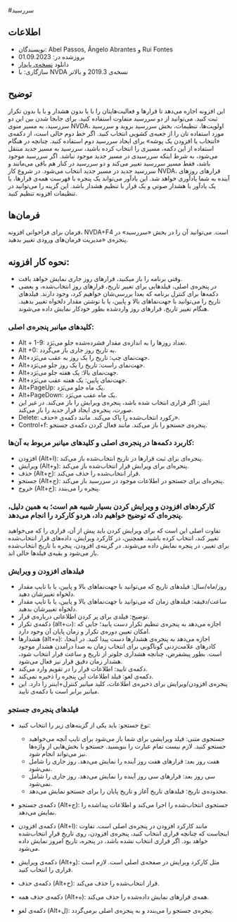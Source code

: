 #سررسید


## اطلاعات
* نویسندگان: Abel Passos, Ângelo Abrantes و Rui Fontes
* بروزشده در: 01.09.2023
* دانلود [نسخه‌ی پایدار][1]
* سازگاری: با NVDA نسخه‌ی 2019.3 و بالاتر


## توضیح
این افزونه اجازه می‌دهد تا قرارها و فعالیت‌هایتان را با یا بدون هشدار و با یا بدون تکرار ثبت کنید.
می‌توانید از دو سررسید متفاوت استفاده کنید.
برای جابجا شدن بین این دو سررسید، به مسیر منوی NVDA، اولویت‌ها، تنظیمات، بخش سررسید بروید و سررسید مورد استفاده تان را از جعبه‌ی کشویی انتخاب کنید.
اگر خط دوم خالی است، از دکمه‌ی «انتخاب یا افزودن یک پوشه» برای ایجاد سررسید دوم استفاده کنید.
چنانچه در هنگام استفاده از این دکمه، مسیری را انتخاب کرده باشید، سررسید به مسیر جدید منتقل می‌شود، به شرط اینکه سررسیدی در مسیر جدید موجود نباشد. اگر سررسید موجود باشد، فقط مسیر سررسید تغییر می‌کند و دو سررسید در کنار هم باقی می‌مانند و سررسید جدید در مسیر جدید انتخاب می‌شود.
در شروع کار NVDA، قرارهای روزهای آینده به شما یادآوری خواهد شد. این یادآور می‌تواند یک پنجره با فهرست همه‌ی قرارها، یا یک یادآور با هشدار صوتی و یک قرار با تنظیم هشدار باشد.
این گزینه را می‌توانید در تنظیمات افزونه تنظیم کنید.


## فرمان‌ها
فرمان برای فراخوانی افزونه، NVDA+F4 است.
می‌توانید آن را در بخش «سررسید» در پنجره‌ی «مدیریت فرمان‌های ورودی تغییر بدهید.


## نحوه کار افزونه:
* وقتی برنامه را باز میکنید، قرارهای روز جاری نمایش خواهد یافت.
* در پنجره‌ی اصلی، فیلدهایی برای تغییر تاریخ، قرارهای روزِ انتخاب‌شده، و بعضی دکمه‌ها برای کنترل برنامه که بعدا بررسی‌شان خواهیم کرد، وجود دارند.
فیلدهای تاریخ را می‌توانید با جهت‌نماهای بالا و پایین، یا با نوشتن مقدار دلخواه تغییر بدهید. هنگام تغییر تاریخ، قرارهای روز واردشده بطور خودکار نمایش داده می‌شوند.


### کلیدهای میانبر پنجره‌ی اصلی:


* Alt + 1-9: تعداد روزها را به اندازه‌ی مقدار فشرده‌شده جلو می‌بَرَد.
* Alt			+0: به تاریخ روز جاری باز می‌گردد.
* Alt+جهت‌نمای چپ: تاریخ را یک روز به عقب می‌بَرَد.
* Alt+جهت‌نمای راست: تاریخ را یک روز جلو می‌بَرَد.
* Alt+جهت‌نمای بالا: یک هفته جلو می‌بَرَد.
* Alt+جهت‌نمای پایین: یک هفته عقب می‌بَرَد.
* Alt+PageUp: یک ماه جلو می‌بَرَد.
* Alt+PageDown: یک ماه عقب می‌بَرَد.
* اینتر: اگر قراری انتخاب شده باشد، پنجره‌ی ویرایش را باز می‌کند. در غیر این صورت، پنجره‌ی ایجاد قرار جدید را باز می‌کند.
* Delete: رکورد انتخاب‌شده را پاک می‌کند. مانند دکمه‌ی «حذف».
* Control+f: پنجره‌ی جستجو را باز می‌کند. مانند فعال کردن دکمه‌ی جستجو.


### کاربرد دکمه‌ها در پنجره‌ی اصلی و کلیدهای میانبر مربوط به آن‌ها:
* افزودن (Alt+ا): پنجره‌ای برای ثبت قرارها در تاریخ انتخاب‌شده باز می‌کند.
* ویرایش (Alt+و): پنجره‌ای برای ویرایش قرار انتخاب‌شده باز می‌کند.
* حذف (Alt+ح): قرار انتخاب‌شده را حذف می‌کند.
* جستجو (Alt+ج): پنجره‌ای برای جستجو در اطلاعات موجود در سررسید باز می‌کند.
* خروج (Alt+خ): پنجره را می‌بندد.


### کارکردهای افزودن و ویرایش کردن بسیار شبیه هم است؛ به همین دلیل، پنجره‌ای که توضیح خواهیم داد، هردو کارکرد را انجام می‌دهد.
تفاوت اصلی این است که برای ویرایش کردن باید پیش از آن، قراری را که می‌خواهید تغییر کند، انتخاب کرده باشید.
همچنین، در کارکرد ویرایش، داده‌های قرار انتخاب‌شده برای تغییر، در پنجره نمایش داده می‌شوند. در گزینه‌ی افزودن، پنجره با تاریخ انتخاب‌شده باز می‌شود و بقیه‌ی فیلدها خالی اند.


### فیلدهای افزودن و ویرایش
* روز/ماه/سال: فیلدهای تاریخ که می‌توانید با جهت‌نماهای بالا و پایین، یا با تایپ مقدار دلخواه تغییرشان دهید.
* ساعت/دقیقه: فیلدهای زمان که می‌توانید با جهت‌نماهای بالا و پایین، یا با تایپ مقدار دلخواه تغییرشان بدهید.
* توضیح: فیلدی برای پر کردن اطلاعاتی درباره‌ی قرار.
* دکمه‌ی تکرار (alt+ت): اجازه می‌دهد به پنجره‌ی تنظیم تکرار دست یابید؛ جایی که امکان تعیین دوره‌ی تکرار و زمان پایان آن وجود دارد.
* هشدارها (alt+ه): اجازه می‌دهد به پنجره‌ی هشدارها دست پیدا کنید. در اینجا، کادرهای علامت‌زدنی گوناگونی برای انتخاب زمان به صدا درآمدن هشدار موجود است. بطور پیشفرض، چنانچه هشداری جلوتر از تاریخ و ساعت قرار انتخاب شود، هشدار زمان دقیق قرار نیز فعال می‌شود.
* دکمه‌ی تایید: اطلاعات قرار را در تقویم وارد می‌کند.
* دکمه‌ی لغو: فیلد اطلاعات این پنجره را ذخیره نمی‌کند.
* پنجره‌ی افزودن/ویرایش برای ذخیره‌ی اطلاعات، کلید میانبر کنترل+اینتر را دارد. این میانبر برابر است با دکمه‌ی تایید.


### فیلدهای پنجره‌ی جستجو
* نوع جستجو: باید یکی از گزینه‌های زیر را انتخاب کنید:

	* جستجوی متنی: فیلد ویرایشی برای شما باز می‌شود برای تایپ آنچه می‌خواهید جستجو کنید. لازم نیست تمام عبارت را بنویسید. جستجو با بخش‌هایی از واژه‌ها نیز می‌تواند انجام شود.
	* هفت روز بعد: قرارهای هفت روز آینده را نمایش می‌دهد. روز جاری را شامل نمی‌شود.
	* سی روز بعد: قرارهای سی روز آینده را نمایش می‌دهد. روز جاری را شامل نمی‌شود.
	* محدوده‌ی تاریخ: فیلدهای تاریخ آغاز و تاریخ پایان را برای جستجو نمایش می‌دهد.

* دکمه‌ی جستجو (Alt+ج): جستجوی انتخاب‌شده را اجرا می‌کند و اطلاعات پیداشده را نمایش می‌دهد.
* دکمه‌ی افزودن (Alt+ا): مانند کارکرد افزودن در پنجره‌ی اصلی است. تفاوت اینجاست که چنانچه قراری انتخاب کنید، پنجره‌ی افزودن، روی تاریخِ قرارِ انتخاب‌شده خواهد بود. اگر قراری انتخاب نشده باشد، در پنجره، تاریخ امروز نمایش داده می‌شود.
* دکمه‌ی ویرایش (Alt+و): مثل کارکرد ویرایش در صفحه‌ی اصلی است. لازم است قراری را انتخاب کنید.
* دکمه‌ی حذف (Alt+ح): قرار انتخاب‌شده را حذف می‌کند.
* دکمه‌ی حذف همه (Alt+ه): همه‌ی قرارهای نمایش داده‌شده را حذف می‌کند.
* دکمه‌ی لغو (Alt+ل): پنجره‌ی جستجو را می‌بندد و به پنجره‌ی اصلی برمی‌گردد.

[1]: https://github.com/ruifontes/agenda-for-NVDA/releases/download/2023.09.02/agenda-2023.09.02.nvda-addon
